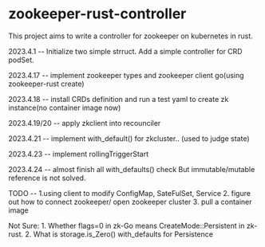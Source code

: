 # zookeeper-rust-controller
This project aims to write a controller for zookeeper on kubernetes in rust.

2023.4.1 -- Initialize two simple strruct. Add a simple controller for CRD podSet.

2023.4.17 -- implement zookeeper types and zookeeper client go(using zookeeper-rust create)

2023.4.18 -- install CRDs definition and run a test yaml to create zk instance(no container image now)

2023.4.19/20 -- apply zkclient into recounciler

2023.4.21 -- implement with_default() for zkcluster.. (used to judge state)

2023.4.23 -- implement rollingTriggerStart

2023.4.24 -- almost finish all with_defaults() check    But immutable/mutable reference is not solved.

TODO --  1.using client to modify ConfigMap, SateFulSet, Service 2. figure out how to connect zookeeper/ open zookeeper cluster 3. pull a container image 

Not Sure: 1. Whether flags=0 in zk-Go means CreateMode::Persistent in zk-rust. 2. What is storage.is_Zero() with_defaults for Persistence